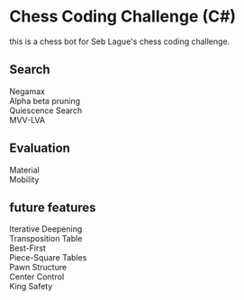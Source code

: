 # Chess Coding Challenge (C#) 
this is a chess bot for Seb Lague's chess coding challenge.

## Search
Negamax  
Alpha beta pruning  
Quiescence Search  
MVV-LVA  


## Evaluation
Material  
Mobility

## future features
Iterative Deepening  
Transposition Table  
Best-First  
Piece-Square Tables  
Pawn Structure  
Center Control  
King Safety  
